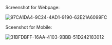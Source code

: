 Screenshot for Webpage:

![97CA1DA4-9C24-4AD1-9190-62E21A6099FC](https://github.com/user-attachments/assets/a2caa525-8f44-4c0a-b502-a994bce7e83d)

Sceenshot for Mobile:

![31BFDBFF-16AA-4103-9BBB-51D242183012](https://github.com/user-attachments/assets/03552629-b3d8-4e0e-bfe8-0512e91aba82)

